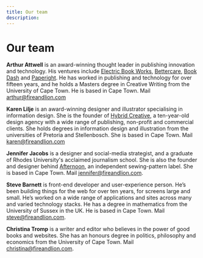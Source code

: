 ```yaml
---
title: Our team
description: 
---
```


# Our team

**Arthur Attwell** is an award-winning thought leader in publishing innovation and technology. His ventures include [Electric Book Works](http://electricbookworks.com), [Bettercare](http://bettercare.co.za), [Book Dash](http://bookdash.org) and [Paperight](http://paperight.com). He has worked in publishing and technology for over fifteen years, and he holds a Masters degree in Creative Writing from the University of Cape Town. He is based in Cape Town. Mail [arthur@fireandlion.com](mailto:arthur@fireandlion.com)

**Karen Lilje** is an award-winning designer and illustrator specialising in information design. She is the founder of [Hybrid Creative](http://hybridcreative.co.za), a ten-year-old design agency with a wide range of publishing, non-profit and commercial clients. She holds degrees in information design and illustration from the universities of Pretoria and Stellenbosch. She is based in Cape Town. Mail [karen@fireandlion.com](mailto:karen@fireandlion.com)

**Jennifer Jacobs** is a designer and social-media strategist, and a graduate of Rhodes University's acclaimed journalism school. She is also the founder and designer behind [Afternoon](https://afternoon.co.za/), an independent sewing-pattern label. She is based in Cape Town. Mail [jennifer@fireandlion.com](mailto:jennifer@fireandlion.com).

**Steve Barnett** is front-end developer and user-experience person. He’s been building things for the web for over ten years, for screens large and small. He’s worked on a wide range of applications and sites across many and varied technology stacks. He has a degree in mathematics from the University of Sussex in the UK. He is based in Cape Town. Mail [steve@fireandlion.com](mailto:steve@fireandlion.com).

**Christina Tromp** is a writer and editor who believes in the power of good books and websites. She has an honours degree in politics, philosophy and economics from the University of Cape Town. Mail [christina@fireandlion.com](mailto:christina@fireandlion.com).

